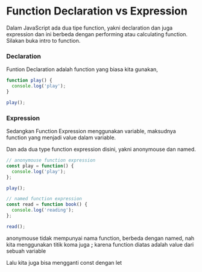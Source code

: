 # Function Declaration vs Expression

Dalam JavaScript ada dua tipe function, yakni declaration dan juga expression dan ini berbeda dengan performing atau calculating function. Silakan buka intro to function.

### Declaration

Funtion Declaration adalah function yang biasa kita gunakan,

```javascript
function play() {
  console.log('play');
}

play();
```

### Expression

Sedangkan Function Expression menggunakan variable, maksudnya function yang menjadi value dalam variable.

Dan ada dua type function expression disini, yakni anonymouse dan named.

```javascript
// anonymouse function expression
const play = function() {
  console.log('play');
};

play();

// named function expression
const read = function book() {
  console.log('reading');
};

read();
```

anonymouse tidak mempunyai nama function, berbeda dengan named, nah kita menggunakan titik koma juga **;** karena function diatas adalah value dari sebuah variable

Lalu kita juga bisa mengganti const dengan let
